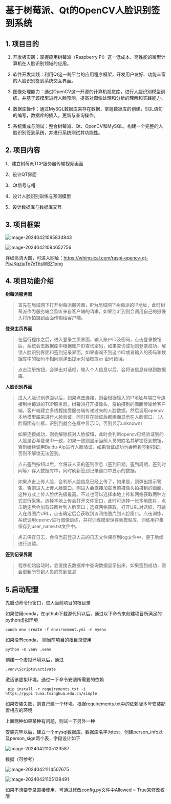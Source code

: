 # 基于树莓派、Qt的OpenCV人脸识别签到系统

## 1. 项目目的

1. 开发板实践：掌握应用树莓派（Raspberry Pi）这一低成本、高性能的微型计算机在人脸识别领域的应用。

2. 软件开发实践：利用Qt这一跨平台的应用程序框架，开发用户友好、功能丰富的人脸识别签到系统交互界面。

3. 图像处理能力：通过OpenCV这一开源的计算机视觉库，进行人脸识别模型训练，并基于该模型进行人脸预测，提高对图像处理和分析的理解和实践能力。

4. 数据库操作：通过MySQL数据库来存在数据，掌握数据库的创建，SQL语句的编写，数据库的插入，更新与查询操作。

5. 系统集成与测试：整合树莓派、Qt、OpenCV和MySQL，构建一个完整的人脸识别签到系统，并进行系统测试其功能性。

## 2. 项目内容

1、建立树莓派TCP服务器传输视频画面

2、设计QT界面

3、Qt信号与槽

4、设计人脸识别训练与预测模型

5、设计数据库与数据库交互



## 3. 项目框架

![image-20240421095834843](https://github.com/breezs/facial-recognition-sign-system/raw/main/assets/image-20240421095834843.png)

![image-20240421094652756](https://github.com/breezs/facial-recognition-sign-system/raw/main/assets/image-20240421094652756.png)

详细高清大图，可进入网址：https://whimsical.com/raspi-opencv-qt-PbJKqzjuTn7eThsWBZ1ong



## 4. 项目功能介绍

**树莓派服务器**

> 首先在局域网下打开树莓派服务器，IP为局域网下树莓派的IP地址，此时树莓派作为服务端会监听来自客户端的请求，如果监听到则会调用自己的摄像头将所拍摄到画面传输给客户端。

 

**登录主页界面**

> 在运行程序之后，进入登录主页界面，输入账户ID及密码，点击登录按钮后，系统会去数据库中根据账户ID查询密码，如果查询成功则登录成功，解锁人脸识别界面和签到记录界面，如果查询不到这个ID或者输入的密码和数据库中的密码不相同则弹出提示对话框提示 密码错误。

> 点击注册按钮，会弹出对话框，输入个人信息以后，会将该信息存储到数据库。

 

**人脸识别界面**

> 进入人脸识别界面以后，如果点击连接，则会根据输入的IP地址与端口号连接到树莓派的TCP服务器，树莓派打开摄像头，将拍摄到的画面传输给客户端，客户端建立多线程接受服务端传递过来的人脸数据，然后调用opencv本地模型库来进行人脸验证，同时将在验证后都画面显示在人脸窗口。（人脸周围有红框，识别到就会在框中显示ID，否则显示unknown）

> 如果连接成功，则会解锁核对人脸按钮，此时会判断opencv已经验证到的人脸是否与登录ID一致，如果一致则显示当前人员的姓名并解锁签到按钮，否则继续调用Baidu-Aip进行人脸验证，如果验证成功也会解锁签到按钮，否则不解锁无法签到。

> 点击签到按钮以后，会将该人员的签到信息（签到日期，签到周期，签到时间等）存入数据库中，同时刷新签到记录窗口中显示的数据。

> 如果点击上传人脸，会判断人脸信息已经上传了，如果是，则弹出提示警告。否则进入上传人脸窗口。刚进入会直接加载当前摄像头拍摄到的画面，这种方式上传人脸优先级最高。不过也可以选择本地上传和网络获取两种方式进行采集。选择本地上传会打开文件窗口，此时可选择一张本地图片，点击确定后会加载该图片到人脸窗口；选择网络获取，打开URL对话框，可输入在线图片URL，点击确定后会获取到该网络图片到人脸窗口。点击训练，系统调用opencv进行图像训练，并将训练模型保存到模型库，训练用户集保存到user_name.txt文件中。

> 点击保存日志，会将当前登录人员的日志文件保存到log文件中，便于后续进行追踪。

 

**签到记录界面**

> 程序初始启动时，会直接去数据库中查询数据显示出来，如果签到成功，则会更新所签到人员的签到信息



## 5.启动配置

先启动命令行窗口，进入当前项目的根目录

如果使用conda，在github下载源代码以后，通过以下命令来创建项目所满足的python虚拟环境

```
conda env create -f environment.yml -n myenv
```



如果没有conda， 则当前项目的根目录使用

```
python -m venv .venv
```

创建一个虚拟环境以后，通过

```
.venv\Scripts\activate
```

激活该虚拟环境，通过一下命令安装所需要的依赖

```
 pip install -r requirements.txt -i https://pypi.tuna.tsinghua.edu.cn/simple
```

如果安装失败，则自己建一个环境，根据requirements.txt中的依赖版本号安装配置相应的环境

上面两种如果某种有问题，则试一下另外一种



安装完毕以后，建立一个mysql数据库，数据库名字为test，创建person_info以及person_sign两个表，字段设计如下

![image-20240421105123587](https://github.com/breezs/facial-recognition-sign-system/raw/main/assets/image-20240421105123587.png)

数据（可参考）

![image-20240421114507675](https://github.com/breezs/facial-recognition-sign-system/raw/main/assets/image-20240421114507675.png)



![image-20240421105138491](https://github.com/breezs/facial-recognition-sign-system/raw/main/assets/image-20240421105138491.png)



如果不想要登录直接使用，可通过修改config.py文件中Allowed = True来修改权限